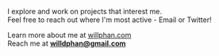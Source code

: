 <p align="center">
<p align="left">I explore and work on projects that interest me. <br> Feel free to reach out where I'm most active - Email or Twitter!</p>

<!-- LIST-ABOUT-ME:START -->
<p align="left">  </p>

Learn more about me at [willphan.com](https://willphan.com/)<br>
Reach me at **willdphan@gmail.com**


